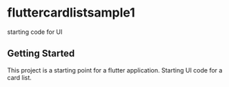 # fluttercardlistsample1
 
starting code for UI

## Getting Started

This project is a starting point for a flutter application. Starting UI code for a card list.